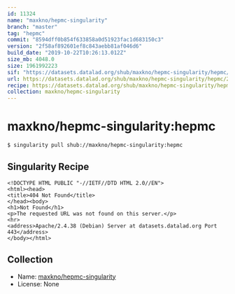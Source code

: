 ```yaml
---
id: 11324
name: "maxkno/hepmc-singularity"
branch: "master"
tag: "hepmc"
commit: "8594dff0b854f633858a0d51923fac1d683150c3"
version: "2f58af892601ef8c843aebb81af046d6"
build_date: "2019-10-22T10:26:13.012Z"
size_mb: 4048.0
size: 1961992223
sif: "https://datasets.datalad.org/shub/maxkno/hepmc-singularity/hepmc/2019-10-22-8594dff0-2f58af89/2f58af892601ef8c843aebb81af046d6.sif"
url: https://datasets.datalad.org/shub/maxkno/hepmc-singularity/hepmc/2019-10-22-8594dff0-2f58af89/
recipe: https://datasets.datalad.org/shub/maxkno/hepmc-singularity/hepmc/2019-10-22-8594dff0-2f58af89/Singularity
collection: maxkno/hepmc-singularity
---
```


# maxkno/hepmc-singularity:hepmc

```bash
$ singularity pull shub://maxkno/hepmc-singularity:hepmc
```

## Singularity Recipe

```singularity
<!DOCTYPE HTML PUBLIC "-//IETF//DTD HTML 2.0//EN">
<html><head>
<title>404 Not Found</title>
</head><body>
<h1>Not Found</h1>
<p>The requested URL was not found on this server.</p>
<hr>
<address>Apache/2.4.38 (Debian) Server at datasets.datalad.org Port 443</address>
</body></html>
```

## Collection

 - Name: [maxkno/hepmc-singularity](https://github.com/maxkno/hepmc-singularity)
 - License: None

